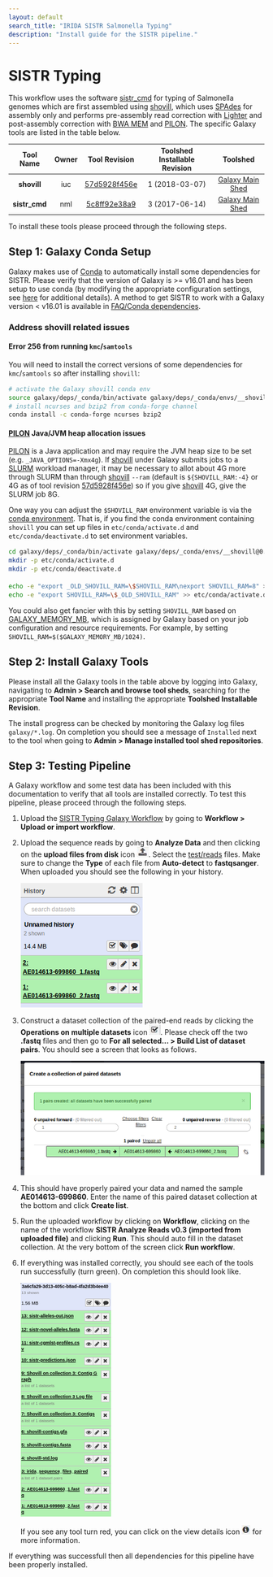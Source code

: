 ```yaml
---
layout: default
search_title: "IRIDA SISTR Salmonella Typing"
description: "Install guide for the SISTR pipeline."
---
```


SISTR Typing
============

This workflow uses the software [sistr_cmd][] for typing of Salmonella genomes which are first assembled using [shovill], which uses [SPAdes] for assembly only and performs pre-assembly read correction with [Lighter] and post-assembly correction with [BWA MEM] and [PILON].  The specific Galaxy tools are listed in the table below.

| Tool Name                 | Owner    | Tool Revision | Toolshed Installable Revision | Toolshed             |
|:-------------------------:|:--------:|:-------------:|:-----------------------------:|:--------------------:|
| **shovill**               | iuc      | [57d5928f456e]  | 1 (2018-03-07)                | [Galaxy Main Shed][] |
| **sistr_cmd**             | nml      | [5c8ff92e38a9]  | 3 (2017-06-14)                | [Galaxy Main Shed][] |

To install these tools please proceed through the following steps.

## Step 1: Galaxy Conda Setup

Galaxy makes use of [Conda][conda] to automatically install some dependencies for SISTR.  Please verify that the version of Galaxy is >= v16.01 and has been setup to use conda (by modifying the appropriate configuration settings, see [here][galaxy-config] for additional details).  A method to get SISTR to work with a Galaxy version < v16.01 is available in [FAQ/Conda dependencies][].

### Address shovill related issues 

#### Error 256 from running `kmc`/`samtools` 

You will need to install the correct versions of some dependencies for `kmc`/`samtools` so after installing `shovill`: 

```bash
# activate the Galaxy shovill conda env
source galaxy/deps/_conda/bin/activate galaxy/deps/_conda/envs/__shovill@0.9.0
# install ncurses and bzip2 from conda-forge channel
conda install -c conda-forge ncurses bzip2
```

#### [PILON] Java/JVM heap allocation issues

[PILON] is a Java application and may require the JVM heap size to be set (e.g. `_JAVA_OPTIONS=-Xmx4g`).
If [shovill] under Galaxy submits jobs to a [SLURM] workload manager, it may be necessary to allot about 4G more through SLURM than through [shovill] `--ram` (default is `${SHOVILL_RAM:-4}` or 4G as of tool revision [57d5928f456e]) so if you give [shovill] 4G, give the SLURM job 8G.

One way you can adjust the `$SHOVILL_RAM` environment variable is via the [conda environment][]. That is, if you find the conda environment containing `shovill` you can set up files in `etc/conda/activate.d` and `etc/conda/deactivate.d` to set environment variables.

```bash
cd galaxy/deps/_conda/bin/activate galaxy/deps/_conda/envs/__shovill@0.9.0
mkdir -p etc/conda/activate.d
mkdir -p etc/conda/deactivate.d

echo -e "export _OLD_SHOVILL_RAM=\$SHOVILL_RAM\nexport SHOVILL_RAM=8" >> etc/conda/activate.d/shovill-ram.sh
echo -e "export SHOVILL_RAM=\$_OLD_SHOVILL_RAM" >> etc/conda/activate.d/shovill-ram.sh
```

You could also get fancier with this by setting `SHOVILL_RAM` based on [GALAXY_MEMORY_MB][], which is assigned by Galaxy based on your job configuration and resource requirements. For example, by setting `SHOVILL_RAM=$($GALAXY_MEMORY_MB/1024)`.

## Step 2: Install Galaxy Tools

Please install all the Galaxy tools in the table above by logging into Galaxy, navigating to **Admin > Search and browse tool sheds**, searching for the appropriate **Tool Name** and installing the appropriate **Toolshed Installable Revision**.

The install progress can be checked by monitoring the Galaxy log files `galaxy/*.log`.  On completion you should see a message of `Installed` next to the tool when going to **Admin > Manage installed tool shed repositories**.

## Step 3: Testing Pipeline

A Galaxy workflow and some test data has been included with this documentation to verify that all tools are installed correctly.  To test this pipeline, please proceed through the following steps.

1. Upload the [SISTR Typing Galaxy Workflow][] by going to **Workflow > Upload or import workflow**.
2. Upload the sequence reads by going to **Analyze Data** and then clicking on the **upload files from disk** icon ![upload-icon][].  Select the [test/reads][] files.  Make sure to change the **Type** of each file from **Auto-detect** to **fastqsanger**.  When uploaded you should see the following in your history.

    ![upload-history][]

3. Construct a dataset collection of the paired-end reads by clicking the **Operations on multiple datasets** icon ![datasets-icon][].  Please check off the two **.fastq** files and then go to **For all selected... > Build List of dataset pairs**.  You should see a screen that looks as follows.

    ![dataset-pair-screen][]

4. This should have properly paired your data and named the sample **AE014613-699860**.  Enter the name of this paired dataset collection at the bottom and click **Create list**.
5. Run the uploaded workflow by clicking on **Workflow**, clicking on the name of the workflow **SISTR Analyze Reads v0.3 (imported from uploaded file)** and clicking **Run**.  This should auto fill in the dataset collection.  At the very bottom of the screen click **Run workflow**.
6. If everything was installed correctly, you should see each of the tools run successfully (turn green).  On completion this should look like.

    ![workflow-success]

    If you see any tool turn red, you can click on the view details icon ![view-details-icon][] for more information.

If everything was successfull then all dependencies for this pipeline have been properly installed.


[57d5928f456e]: https://toolshed.g2.bx.psu.edu/repos/iuc/shovill/rev/57d5928f456e
[5c8ff92e38a9]: https://toolshed.g2.bx.psu.edu/repos/nml/sistr_cmd/rev/5c8ff92e38a9
[SLURM]: https://slurm.schedmd.com
[PILON]: https://www.ncbi.nlm.nih.gov/pmc/articles/PMC4237348/
[BWA MEM]: https://github.com/lh3/bwa
[Lighter]: https://genomebiology.biomedcentral.com/articles/10.1186/s13059-014-0509-9
[SPAdes]: http://bioinf.spbau.ru/spades
[shovill]: https://github.com/tseemann/shovill/
[galaxy-config]: ../../setup#step-4-modify-configuration-file
[Galaxy Main Shed]: http://toolshed.g2.bx.psu.edu/
[SISTR Typing Galaxy Workflow]: ../test/sistr/sistr.ga
[upload-icon]: ../test/snvphyl/images/upload-icon.jpg
[test/reads]: ../test/sistr/reads
[upload-history]: ../test/sistr/images/upload-history.png
[datasets-icon]: ../test/snvphyl/images/datasets-icon.jpg
[dataset-pair-screen]: ../test/sistr/images/dataset-pair-screen.png
[workflow-success]: ../test/sistr/images/workflow-success.png
[view-details-icon]: ../test/snvphyl/images/view-details-icon.jpg
[conda]: https://conda.io/docs/intro.html
[bioconda]: https://bioconda.github.io/
[sistr_cmd]: https://github.com/peterk87/sistr_cmd
[FAQ/Conda dependencies]: ../../../faq#installing-conda-dependencies-in-galaxy-versions--v1601
[conda environment]: https://conda.io/docs/user-guide/tasks/manage-environments.html#saving-environment-variables
[GALAXY_MEMORY_MB]: https://planemo.readthedocs.io/en/latest/writing_advanced.html#developing-for-clusters-galaxy-slots-galaxy-memory-mb-and-galaxy-memory-mb-per-slot
